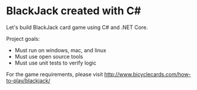 # BlackJack created with C#
Let's build BlackJack card game using C# and .NET Core.

Project goals:
- Must run on windows, mac, and linux 
- Must use open source tools 
- Must use unit tests to verify logic

For the game requirements, please visit http://www.bicyclecards.com/how-to-play/blackjack/
